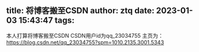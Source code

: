 title: 将博客搬至CSDN
author: ztq
date: 2023-01-03 15:43:47
tags:
---
本人打算将博客搬至CSDN
CSDN用户id为qq_23034755
主页为：https://blog.csdn.net/qq_23034755?spm=1010.2135.3001.5343